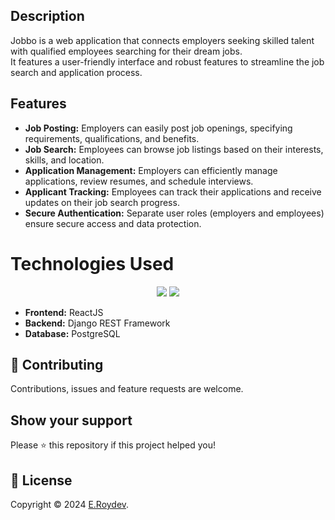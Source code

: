 ## Description 
Jobbo is a web application that connects employers seeking skilled talent with qualified employees searching for their dream jobs.<br> It features a user-friendly interface and robust features to streamline the job search and application process.

## Features
<ul>
  <li><strong>Job Posting:</strong> Employers can easily post job openings, specifying requirements, qualifications, and benefits.</li>
  <li><strong>Job Search:</strong> Employees can browse job listings based on their interests, skills, and location.</li>
  <li><strong>Application Management:</strong> Employers can efficiently manage applications, review resumes, and schedule interviews.</li>
  <li><strong>Applicant Tracking:</strong> Employees can track their applications and receive updates on their job search progress.</li>
  <li><strong>Secure Authentication:</strong> Separate user roles (employers and employees) ensure secure access and data protection.</li>
</ul>

<h1>Technologies Used</h1>
<div align="center">
    <img src="https://skillicons.dev/icons?i=react,html,css,django" />
    <img src="https://skillicons.dev/icons?i=python,javascript,postgres" /><br>
</div>
<ul>
  <li><strong>Frontend:</strong> ReactJS</li>
  <li><strong>Backend:</strong> Django REST Framework</li>
  <li><strong>Database:</strong> PostgreSQL</li>
</ul>


## 🤝 Contributing

Contributions, issues and feature requests are welcome.<br />



## Show your support

Please ⭐️ this repository if this project helped you!

## 📝 License

Copyright © 2024 [E.Roydev](https://github.com/E.Roydev).<br />


